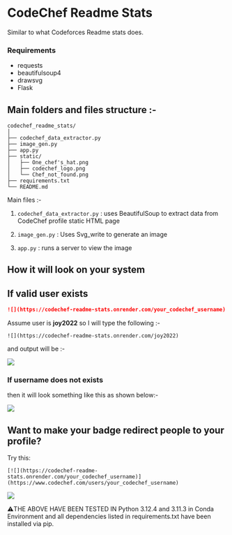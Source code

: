 # CodeChef Readme Stats

Similar to what Codeforces Readme stats does. 

### Requirements
- requests
- beautifulsoup4
- drawsvg
- Flask

## Main folders and files structure :-

```
codechef_readme_stats/
│
├── codechef_data_extractor.py
├── image_gen.py
├── app.py
├── static/
│   ├── One_chef's_hat.png
│   ├── codechef_logo.png
│   └── Chef_not_found.png
├── requirements.txt
└── README.md

```

Main files :-

1. `codechef_data_extractor.py` : uses BeautifulSoup to extract data from CodeChef profile static HTML page

2. `image_gen.py` : Uses Svg_write to generate an image

3. `app.py` : runs a server to view the image

## How it will look on your system 

## If valid user exists

```markdown
![](https://codechef-readme-stats.onrender.com/your_codechef_username)
```

Assume user is **joy2022** so I will type the following :-

```
![](https://codechef-readme-stats.onrender.com/joy2022)
```

and output will be :-

![](https://codechef-readme-stats.onrender.com/joy2022)


### If username does not exists
then it will look something like this as shown below:-

![](https://codechef-readme-stats.onrender.com/jfsdkfdsdkfsfh)


## Want to make your badge redirect people to your profile? 

Try this:

```
[![](https://codechef-readme-stats.onrender.com/your_codechef_username)](https://www.codechef.com/users/your_codechef_username)
```


![](http://localhost:5000/joy2022)


⚠️THE ABOVE HAVE BEEN TESTED IN Python 3.12.4 and 3.11.3 in Conda Environment and all dependencies listed in requirements.txt have been installed via pip.
